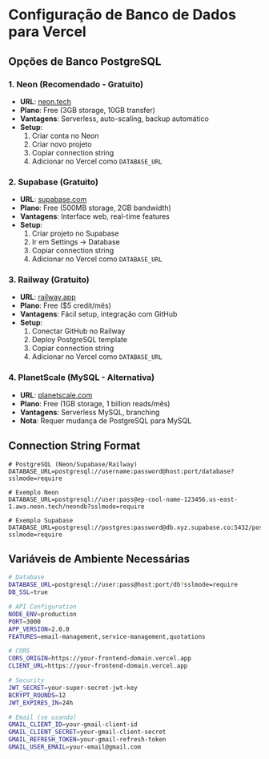 # Configuração de Banco de Dados para Vercel

## Opções de Banco PostgreSQL

### 1. **Neon (Recomendado - Gratuito)**
- **URL**: [neon.tech](https://neon.tech)
- **Plano**: Free (3GB storage, 10GB transfer)
- **Vantagens**: Serverless, auto-scaling, backup automático
- **Setup**:
  1. Criar conta no Neon
  2. Criar novo projeto
  3. Copiar connection string
  4. Adicionar no Vercel como `DATABASE_URL`

### 2. **Supabase (Gratuito)**
- **URL**: [supabase.com](https://supabase.com)
- **Plano**: Free (500MB storage, 2GB bandwidth)
- **Vantagens**: Interface web, real-time features
- **Setup**:
  1. Criar projeto no Supabase
  2. Ir em Settings → Database
  3. Copiar connection string
  4. Adicionar no Vercel como `DATABASE_URL`

### 3. **Railway (Gratuito)**
- **URL**: [railway.app](https://railway.app)
- **Plano**: Free ($5 credit/mês)
- **Vantagens**: Fácil setup, integração com GitHub
- **Setup**:
  1. Conectar GitHub no Railway
  2. Deploy PostgreSQL template
  3. Copiar connection string
  4. Adicionar no Vercel como `DATABASE_URL`

### 4. **PlanetScale (MySQL - Alternativa)**
- **URL**: [planetscale.com](https://planetscale.com)
- **Plano**: Free (1GB storage, 1 billion reads/mês)
- **Vantagens**: Serverless MySQL, branching
- **Nota**: Requer mudança de PostgreSQL para MySQL

## Connection String Format

```
# PostgreSQL (Neon/Supabase/Railway)
DATABASE_URL=postgresql://username:password@host:port/database?sslmode=require

# Exemplo Neon
DATABASE_URL=postgresql://user:pass@ep-cool-name-123456.us-east-1.aws.neon.tech/neondb?sslmode=require

# Exemplo Supabase
DATABASE_URL=postgresql://postgres:password@db.xyz.supabase.co:5432/postgres?sslmode=require
```

## Variáveis de Ambiente Necessárias

```bash
# Database
DATABASE_URL=postgresql://user:pass@host:port/db?sslmode=require
DB_SSL=true

# API Configuration
NODE_ENV=production
PORT=3000
APP_VERSION=2.0.0
FEATURES=email-management,service-management,quotations

# CORS
CORS_ORIGIN=https://your-frontend-domain.vercel.app
CLIENT_URL=https://your-frontend-domain.vercel.app

# Security
JWT_SECRET=your-super-secret-jwt-key
BCRYPT_ROUNDS=12
JWT_EXPIRES_IN=24h

# Email (se usando)
GMAIL_CLIENT_ID=your-gmail-client-id
GMAIL_CLIENT_SECRET=your-gmail-client-secret
GMAIL_REFRESH_TOKEN=your-gmail-refresh-token
GMAIL_USER_EMAIL=your-email@gmail.com
```
